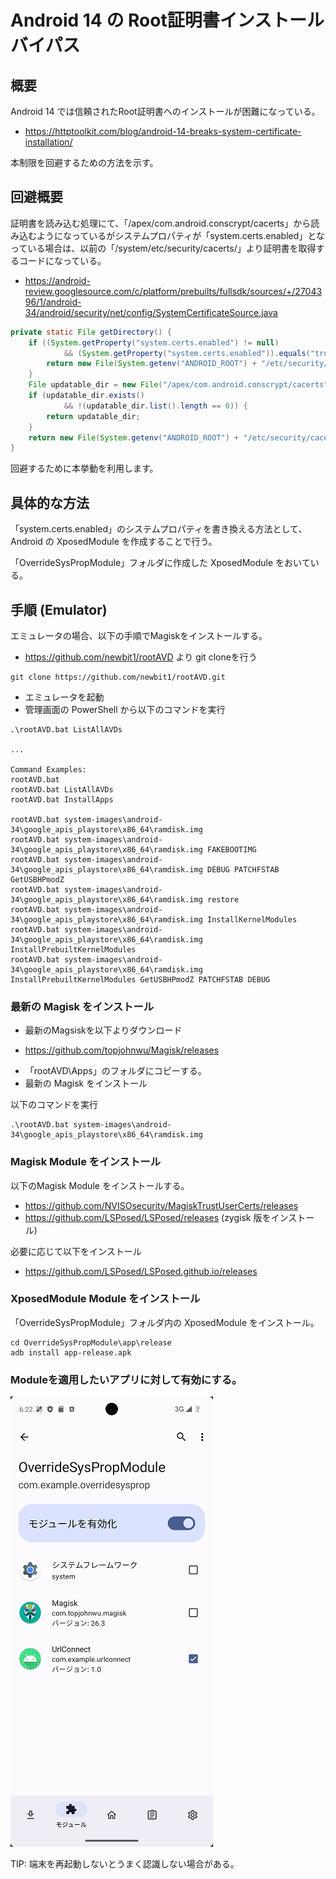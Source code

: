 # Android 14 の Root証明書インストールバイパス

## 概要

Android 14 では信頼されたRoot証明書へのインストールが困難になっている｡

- https://httptoolkit.com/blog/android-14-breaks-system-certificate-installation/

本制限を回避するための方法を示す。

## 回避概要

証明書を読み込む処理にて、「/apex/com.android.conscrypt/cacerts」から読み込むようになっているがシステムプロパティが「system.certs.enabled」となっている場合は、以前の「/system/etc/security/cacerts/」より証明書を取得するコードになっている。

- https://android-review.googlesource.com/c/platform/prebuilts/fullsdk/sources/+/2704396/1/android-34/android/security/net/config/SystemCertificateSource.java

````java
private static File getDirectory() {
    if ((System.getProperty("system.certs.enabled") != null)
            && (System.getProperty("system.certs.enabled")).equals("true")) {
        return new File(System.getenv("ANDROID_ROOT") + "/etc/security/cacerts");
    }
    File updatable_dir = new File("/apex/com.android.conscrypt/cacerts");
    if (updatable_dir.exists()
            && !(updatable_dir.list().length == 0)) {
        return updatable_dir;
    }
    return new File(System.getenv("ANDROID_ROOT") + "/etc/security/cacerts");
}
````

回避するために本挙動を利用します。

## 具体的な方法

「system.certs.enabled」のシステムプロパティを書き換える方法として、Android の XposedModule を作成することで行う。


「OverrideSysPropModule」フォルダに作成した XposedModule をおいている。

## 手順 (Emulator)

エミュレータの場合、以下の手順でMagiskをインストールする。

+ https://github.com/newbit1/rootAVD より git cloneを行う

```
git clone https://github.com/newbit1/rootAVD.git
```
+ エミュレータを起動
+ 管理画面の PowerShell から以下のコマンドを実行

```
.\rootAVD.bat ListAllAVDs

...

Command Examples:
rootAVD.bat
rootAVD.bat ListAllAVDs
rootAVD.bat InstallApps

rootAVD.bat system-images\android-34\google_apis_playstore\x86_64\ramdisk.img
rootAVD.bat system-images\android-34\google_apis_playstore\x86_64\ramdisk.img FAKEBOOTIMG
rootAVD.bat system-images\android-34\google_apis_playstore\x86_64\ramdisk.img DEBUG PATCHFSTAB GetUSBHPmodZ
rootAVD.bat system-images\android-34\google_apis_playstore\x86_64\ramdisk.img restore
rootAVD.bat system-images\android-34\google_apis_playstore\x86_64\ramdisk.img InstallKernelModules
rootAVD.bat system-images\android-34\google_apis_playstore\x86_64\ramdisk.img InstallPrebuiltKernelModules
rootAVD.bat system-images\android-34\google_apis_playstore\x86_64\ramdisk.img InstallPrebuiltKernelModules GetUSBHPmodZ PATCHFSTAB DEBUG
```

### 最新の Magisk をインストール

+ 最新のMagsiskを以下よりダウンロード

- https://github.com/topjohnwu/Magisk/releases

+ 「rootAVD\Apps」のフォルダにコピーする。
+ 最新の Magisk をインストール

以下のコマンドを実行

```
.\rootAVD.bat system-images\android-34\google_apis_playstore\x86_64\ramdisk.img
```

### Magisk Module をインストール

以下のMagisk Module をインストールする。

- https://github.com/NVISOsecurity/MagiskTrustUserCerts/releases
- https://github.com/LSPosed/LSPosed/releases (zygisk 版をインストール)

必要に応じて以下をインストール

- https://github.com/LSPosed/LSPosed.github.io/releases

### XposedModule Module をインストール

「OverrideSysPropModule」フォルダ内の XposedModule をインストール。

````
cd OverrideSysPropModule\app\release
adb install app-release.apk
````

### Moduleを適用したいアプリに対して有効にする。

![OverrideSysProp](images/OverrideSysProp.png)

TIP:  端末を再起動しないとうまく認識しない場合がある。